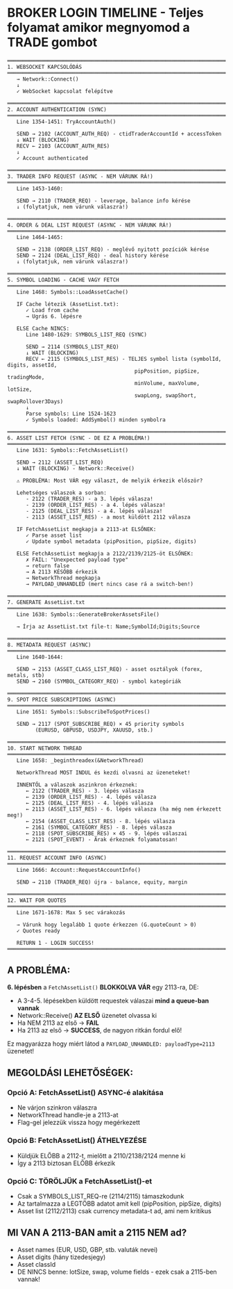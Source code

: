 # BROKER LOGIN TIMELINE - Teljes folyamat amikor megnyomod a TRADE gombot

```
═══════════════════════════════════════════════════════════════════════════════
1. WEBSOCKET KAPCSOLÓDÁS
═══════════════════════════════════════════════════════════════════════════════
   → Network::Connect()
   ↓
   ✓ WebSocket kapcsolat felépítve

═══════════════════════════════════════════════════════════════════════════════
2. ACCOUNT AUTHENTICATION (SYNC)
═══════════════════════════════════════════════════════════════════════════════
   Line 1354-1451: TryAccountAuth()

   SEND → 2102 (ACCOUNT_AUTH_REQ) - ctidTraderAccountId + accessToken
   ↓ WAIT (BLOCKING)
   RECV ← 2103 (ACCOUNT_AUTH_RES)
   ↓
   ✓ Account authenticated

═══════════════════════════════════════════════════════════════════════════════
3. TRADER INFO REQUEST (ASYNC - NEM VÁRUNK RÁ!)
═══════════════════════════════════════════════════════════════════════════════
   Line 1453-1460:

   SEND → 2110 (TRADER_REQ) - leverage, balance info kérése
   ↓ (folytatjuk, nem várunk válaszra!)

═══════════════════════════════════════════════════════════════════════════════
4. ORDER & DEAL LIST REQUEST (ASYNC - NEM VÁRUNK RÁ!)
═══════════════════════════════════════════════════════════════════════════════
   Line 1464-1465:

   SEND → 2138 (ORDER_LIST_REQ) - meglévő nyitott pozíciók kérése
   SEND → 2124 (DEAL_LIST_REQ) - deal history kérése
   ↓ (folytatjuk, nem várunk válaszra!)

═══════════════════════════════════════════════════════════════════════════════
5. SYMBOL LOADING - CACHE VAGY FETCH
═══════════════════════════════════════════════════════════════════════════════
   Line 1468: Symbols::LoadAssetCache()

   IF Cache létezik (AssetList.txt):
      ✓ Load from cache
      → Ugrás 6. lépésre

   ELSE Cache NINCS:
      Line 1480-1629: SYMBOLS_LIST_REQ (SYNC)

      SEND → 2114 (SYMBOLS_LIST_REQ)
      ↓ WAIT (BLOCKING)
      RECV ← 2115 (SYMBOLS_LIST_RES) - TELJES symbol lista (symbolId, digits, assetId,
                                         pipPosition, pipSize, tradingMode,
                                         minVolume, maxVolume, lotSize,
                                         swapLong, swapShort, swapRollover3Days)
      ↓
      Parse symbols: Line 1524-1623
      ✓ Symbols loaded: AddSymbol() minden symbolra

═══════════════════════════════════════════════════════════════════════════════
6. ASSET LIST FETCH (SYNC - DE EZ A PROBLÉMA!)
═══════════════════════════════════════════════════════════════════════════════
   Line 1631: Symbols::FetchAssetList()

   SEND → 2112 (ASSET_LIST_REQ)
   ↓ WAIT (BLOCKING) - Network::Receive()

   ⚠️ PROBLÉMA: Most VÁR egy választ, de melyik érkezik először?

   Lehetséges válaszok a sorban:
      - 2122 (TRADER_RES) - a 3. lépés válasza!
      - 2139 (ORDER_LIST_RES) - a 4. lépés válasza!
      - 2125 (DEAL_LIST_RES) - a 4. lépés válasza!
      - 2113 (ASSET_LIST_RES) - a most küldött 2112 válasza

   IF FetchAssetList megkapja a 2113-at ELSŐNEK:
      ✓ Parse asset list
      ✓ Update symbol metadata (pipPosition, pipSize, digits)

   ELSE FetchAssetList megkapja a 2122/2139/2125-öt ELSŐNEK:
      ✗ FAIL: "Unexpected payload type"
      → return false
      → A 2113 KÉSŐBB érkezik
      → NetworkThread megkapja
      → PAYLOAD_UNHANDLED (mert nincs case rá a switch-ben!)

═══════════════════════════════════════════════════════════════════════════════
7. GENERATE AssetList.txt
═══════════════════════════════════════════════════════════════════════════════
   Line 1638: Symbols::GenerateBrokerAssetsFile()

   → Írja az AssetList.txt file-t: Name;SymbolId;Digits;Source

═══════════════════════════════════════════════════════════════════════════════
8. METADATA REQUEST (ASYNC)
═══════════════════════════════════════════════════════════════════════════════
   Line 1640-1644:

   SEND → 2153 (ASSET_CLASS_LIST_REQ) - asset osztályok (forex, metals, stb)
   SEND → 2160 (SYMBOL_CATEGORY_REQ) - symbol kategóriák

═══════════════════════════════════════════════════════════════════════════════
9. SPOT PRICE SUBSCRIPTIONS (ASYNC)
═══════════════════════════════════════════════════════════════════════════════
   Line 1651: Symbols::SubscribeToSpotPrices()

   SEND → 2117 (SPOT_SUBSCRIBE_REQ) × 45 priority symbols
         (EURUSD, GBPUSD, USDJPY, XAUUSD, stb.)

═══════════════════════════════════════════════════════════════════════════════
10. START NETWORK THREAD
═══════════════════════════════════════════════════════════════════════════════
   Line 1658: _beginthreadex(&NetworkThread)

   NetworkThread MOST INDUL és kezdi olvasni az üzeneteket!

   INNENTŐL a válaszok aszinkron érkeznek:
      ← 2122 (TRADER_RES) - 3. lépés válasza
      ← 2139 (ORDER_LIST_RES) - 4. lépés válasza
      ← 2125 (DEAL_LIST_RES) - 4. lépés válasza
      ← 2113 (ASSET_LIST_RES) - 6. lépés válasza (ha még nem érkezett meg!)
      ← 2154 (ASSET_CLASS_LIST_RES) - 8. lépés válasza
      ← 2161 (SYMBOL_CATEGORY_RES) - 8. lépés válasza
      ← 2118 (SPOT_SUBSCRIBE_RES) × 45 - 9. lépés válaszai
      ← 2121 (SPOT_EVENT) - Árak érkeznek folyamatosan!

═══════════════════════════════════════════════════════════════════════════════
11. REQUEST ACCOUNT INFO (ASYNC)
═══════════════════════════════════════════════════════════════════════════════
   Line 1666: Account::RequestAccountInfo()

   SEND → 2110 (TRADER_REQ) újra - balance, equity, margin

═══════════════════════════════════════════════════════════════════════════════
12. WAIT FOR QUOTES
═══════════════════════════════════════════════════════════════════════════════
   Line 1671-1678: Max 5 sec várakozás

   → Várunk hogy legalább 1 quote érkezzen (G.quoteCount > 0)
   ✓ Quotes ready

   RETURN 1 - LOGIN SUCCESS!
═══════════════════════════════════════════════════════════════════════════════
```

## A PROBLÉMA:

**6. lépésben** a `FetchAssetList()` **BLOKKOLVA VÁR** egy 2113-ra, DE:
- A 3-4-5. lépésekben küldött requestek válaszai **mind a queue-ban vannak**
- Network::Receive() **AZ ELSŐ** üzenetet olvassa ki
- Ha NEM 2113 az első → **FAIL**
- Ha 2113 az első → **SUCCESS**, de nagyon ritkán fordul elő!

Ez magyarázza hogy miért látod a `PAYLOAD_UNHANDLED: payloadType=2113` üzenetet!

## MEGOLDÁSI LEHETŐSÉGEK:

### Opció A: FetchAssetList() ASYNC-é alakítása
- Ne várjon szinkron válaszra
- NetworkThread handle-je a 2113-at
- Flag-gel jelezzük vissza hogy megérkezett

### Opció B: FetchAssetList() ÁTHELYEZÉSE
- Küldjük ELŐBB a 2112-t, mielőtt a 2110/2138/2124 menne ki
- Így a 2113 biztosan ELŐBB érkezik

### Opció C: TÖRÖLJÜK a FetchAssetList()-et
- Csak a SYMBOLS_LIST_REQ-re (2114/2115) támaszkodunk
- Az tartalmazza a LEGTÖBB adatot amit kell (pipPosition, pipSize, digits)
- Asset list (2112/2113) csak currency metadata-t ad, ami nem kritikus

## MI VAN A 2113-BAN amit a 2115 NEM ad?
- Asset names (EUR, USD, GBP, stb. valuták nevei)
- Asset digits (hány tizedesjegy)
- Asset classId
- DE NINCS benne: lotSize, swap, volume fields - ezek csak a 2115-ben vannak!
